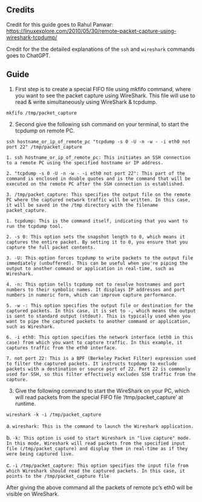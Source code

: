 ## Credits

Credit for this guide goes to Rahul Panwar: https://linuxexplore.com/2010/05/30/remote-packet-capture-using-wireshark-tcpdump/

Credit for the the detailed explanations of the `ssh` and `wireshark` commands goes to ChatGPT.

## Guide

1. First step is to create a special FIFO file using mkfifo command, where you want to see the packet capture using WireShark. This file will use to read & write simultaneously using WireShark & tcpdump.

```
mkfifo /tmp/packet_capture
```

2. Second give the following ssh command on your terminal, to start the tcpdump on remote PC.

```
ssh hostname_or_ip_of_remote_pc "tcpdump -s 0 -U -n -w - -i eth0 not port 22" /tmp/packet_capture
```

```
1. ssh hostname_or_ip_of_remote_pc: This initiates an SSH connection to a remote PC using the specified hostname or IP address.

2. "tcpdump -s 0 -U -n -w - -i eth0 not port 22": This part of the command is enclosed in double quotes and is the command that will be executed on the remote PC after the SSH connection is established.

3. /tmp/packet_capture: This specifies the output file on the remote PC where the captured network traffic will be written. In this case, it will be saved in the /tmp directory with the filename packet_capture.
```

```
1. tcpdump: This is the command itself, indicating that you want to run the tcpdump tool.

2. -s 0: This option sets the snapshot length to 0, which means it captures the entire packet. By setting it to 0, you ensure that you capture the full packet contents.

3. -U: This option forces tcpdump to write packets to the output file immediately (unbuffered). This can be useful when you're piping the output to another command or application in real-time, such as Wireshark.

4. -n: This option tells tcpdump not to resolve hostnames and port numbers to their symbolic names. It displays IP addresses and port numbers in numeric form, which can improve capture performance.

5. -w -: This option specifies the output file or destination for the captured packets. In this case, it is set to -, which means the output is sent to standard output (stdout). This is typically used when you want to pipe the captured packets to another command or application, such as Wireshark.

6. -i eth0: This option specifies the network interface (eth0 in this case) from which you want to capture traffic. In this example, it captures traffic from the eth0 interface.

7. not port 22: This is a BPF (Berkeley Packet Filter) expression used to filter the captured packets. It instructs tcpdump to exclude packets with a destination or source port of 22. Port 22 is commonly used for SSH, so this filter effectively excludes SSH traffic from the capture.
```

3. Give the following command to start the WireShark on your PC, which will read packets from the special FIFO file ‘/tmp/packet_capture’ at runtime.

```
wireshark -k -i /tmp/packet_capture
```


a. `wireshark: This is the command to launch the Wireshark application.`

b. `-k: This option is used to start Wireshark in "live capture" mode. In this mode, Wireshark will read packets from the specified input file (/tmp/packet_capture) and display them in real-time as if they were being captured live.`

c. `-i /tmp/packet_capture: This option specifies the input file from which Wireshark should read the captured packets. In this case, it points to the /tmp/packet_capture file`

After giving the above command all the packets of remote pc’s eth0 will be visible on WireShark.
